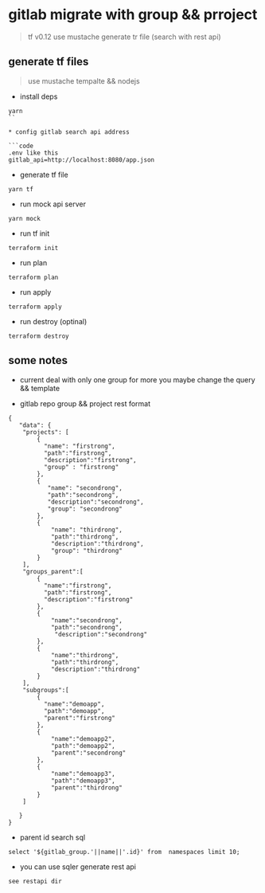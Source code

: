 # gitlab migrate with group && prroject

> tf v0.12 
use mustache generate  tr file (search with rest api)

## generate tf files

> use mustache tempalte && nodejs

* install deps

```code
yarn
``

* config gitlab search api address

```code
.env like this
gitlab_api=http://localhost:8080/app.json
```

* generate tf file

```code
yarn tf
```

* run mock api server

```code
yarn mock
```

* run tf init

```code
terraform init
```

* run plan

```code
terraform plan
```

* run apply

```code
terraform apply
```

* run destroy (optinal)

```code
terraform destroy
```

## some notes

* current deal with  only one group for more you maybe change the query && template

* gitlab repo group && project rest format

```code
{
   "data": {
    "projects": [
        {
          "name": "firstrong",
          "path":"firstrong",
          "description":"firstrong",
          "group" : "firstrong"
        },
        {
           "name": "secondrong",
           "path":"secondrong",
           "description":"secondrong",
           "group": "secondrong"
        },
        {
            "name": "thirdrong",
            "path":"thirdrong",
            "description":"thirdrong",
            "group": "thirdrong"
        }
    ],
    "groups_parent":[
        {
          "name":"firstrong",
          "path":"firstrong",
          "description":"firstrong"
        },
        {
            "name":"secondrong",
            "path":"secondrong",
             "description":"secondrong"
        },
        {
            "name":"thirdrong",
            "path":"thirdrong",
            "description":"thirdrong"
        }
    ],
    "subgroups":[
        {
          "name":"demoapp",
          "path":"demoapp",
          "parent":"firstrong"
        },
        {
            "name":"demoapp2",
            "path":"demoapp2",
            "parent":"secondrong"
        },
        {
            "name":"demoapp3",
            "path":"demoapp3",
            "parent":"thirdrong"
        }
    ]

   } 
}
```

* parent id search sql

```code
select '${gitlab_group.'||name||'.id}' from  namespaces limit 10;

```

* you can use sqler generate rest api

```code
see restapi dir
```